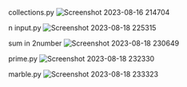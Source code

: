collections.py
![Screenshot 2023-08-16 214704](https://github.com/navidrezahadian/python.tamrin/assets/92804948/ecf2be65-b460-4c29-8476-6a8520602aea)

n input.py
![Screenshot 2023-08-18 225315](https://github.com/navidrezahadian/python.tamrin/assets/92804948/b74afbcd-fd3c-46ba-9d4f-d45e76b8ffbd)

sum in 2number
![Screenshot 2023-08-18 230649](https://github.com/navidrezahadian/python.tamrin/assets/92804948/b2b9bc92-512a-46b3-9090-9b99d5bb3cc0)

prime.py
![Screenshot 2023-08-18 232330](https://github.com/navidrezahadian/python.tamrin/assets/92804948/9babbcd8-b534-4885-b70e-6e9d74039c59)

marble.py
![Screenshot 2023-08-18 233323](https://github.com/navidrezahadian/python.tamrin/assets/92804948/b1e0a20d-fcc7-45fa-94b5-731c1ff3e1f9)
